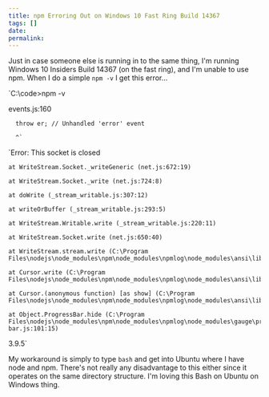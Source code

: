 ```yaml
---
title: npm Erroring Out on Windows 10 Fast Ring Build 14367
tags: []
date: 
permalink: 
---
```


Just in case someone else is running in to the same thing, I'm running Windows 10 Insiders Build 14367 (on the fast ring), and I'm unable to use npm. When I do a simple `npm -v` I get this error...

`C:\code>npm -v

events.js:160

      throw er; // Unhandled 'error' event

      ^`

`Error: This socket is closed

    at WriteStream.Socket._writeGeneric (net.js:672:19)

    at WriteStream.Socket._write (net.js:724:8)

    at doWrite (_stream_writable.js:307:12)

    at writeOrBuffer (_stream_writable.js:293:5)

    at WriteStream.Writable.write (_stream_writable.js:220:11)

    at WriteStream.Socket.write (net.js:650:40)

    at WriteStream.stream.write (C:\Program Files\nodejs\node_modules\npm\node_modules\npmlog\node_modules\ansi\lib\newlines.js:36:21)

    at Cursor.write (C:\Program Files\nodejs\node_modules\npm\node_modules\npmlog\node_modules\ansi\lib\ansi.js:157:23)

    at Cursor.(anonymous function) [as show] (C:\Program Files\nodejs\node_modules\npm\node_modules\npmlog\node_modules\ansi\lib\ansi.js:226:26)

    at Object.ProgressBar.hide (C:\Program Files\nodejs\node_modules\npm\node_modules\npmlog\node_modules\gauge\progress-bar.js:101:15)

 3.9.5`

My workaround is simply to type `bash` and get into Ubuntu where I have node and npm. There's not really any disadvantage to this either since it operates on the same directory structure. I'm loving this Bash on Ubuntu on Windows thing.